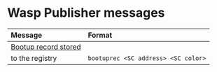 # Wasp Publisher messages



|Message|Format|
| :--- | :--- |
| [Bootup record stored](https://github.com/iotaledger/wasp/blob/c3363b7f5704cb33d9b3b05a642e4a41dbcc5445/packages/registry/bootup.go#L52) 
to the registry | ```bootuprec <SC address> <SC color>``` |


